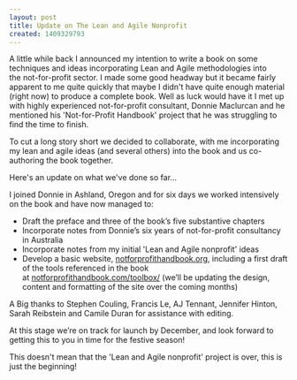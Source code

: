 ```yaml
---
layout: post
title: Update on The Lean and Agile Nonprofit
created: 1409329793
---
```



A little while back I announced my intention to write a book on some techniques and ideas incorporating Lean and Agile methodologies into the&nbsp;not-for-profit&nbsp;sector. I made some good headway but it became fairly apparent to me quite quickly that maybe I didn&#39;t have quite enough material (right now) to produce a complete book. Well as luck would have it I met up with highly experienced not-for-profit consultant, Donnie Maclurcan and he mentioned his &#39;Not-for-Profit Handbook&#39; project that he was struggling to find the time to finish.

To cut a long story short we decided to collaborate, with me incorporating my lean and agile ideas (and several others) into the book and us co-authoring the book together.

Here&#39;s an update on what we&#39;ve done so far&hellip;

I joined Donnie in Ashland, Oregon and for six days we worked intensively on the book and have now managed to:<ul><li>Draft the preface and three of the book&rsquo;s five substantive chapters</li><li>Incorporate notes from Donnie&rsquo;s six years of not-for-profit consultancy in Australia</li><li>Incorporate notes from my initial &#39;Lean and Agile nonprofit&#39; ideas</li><li>Develop a basic website,&nbsp;<a href="https://notforprofithandbook.org">notforprofithandbook.org</a>, including a first draft of the tools referenced in the book at&nbsp;<a href="https://notforprofithandbook.com/toolbox/">notforprofithandbook.com/toolbox/</a> (we&rsquo;ll be updating the design, content and formatting of the site over the coming months)</li></ul>

A Big thanks to Stephen Couling, Francis Le, AJ Tennant, Jennifer Hinton, Sarah Reibstein and Camile Duran for assistance with editing.

At this stage we&rsquo;re on track for launch by December, and look forward to getting this to you in time for the festive season!

This doesn&#39;t mean that the &#39;Lean and Agile nonprofit&#39; project is over, this is just the beginning!

&nbsp;
